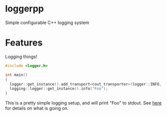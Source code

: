 # loggerpp
Simple configurable C++ logging system
# Features
Logging things!
```cpp
#include <logger.h>

int main()
{
  logger::get_instance().add_transport<cout_transporter>(logger::INFO, true);
  logging::logger::get_instance().info("Foo");
}
```
This is a pretty simple logging setup, and will print "Foo" to stdout. See [here](https://github.com/FloweyTheFlower420/loggerpp/wiki/Advanced-Usage) for details on what is going on.

